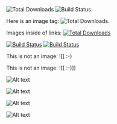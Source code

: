 ![Total Downloads](https://poser.pugx.org/antonkj/markdown/downloads.png)
![Build Status](https://secure.travis-ci.org/antonkj/markdown.png "test1")

Here is an image tag: ![Total Downloads](https://poser.pugx.org/antonkj/markdown/downloads.png).

Images inside of links:
[![Total Downloads](https://poser.pugx.org/antonkj/markdown/downloads.png)](https://packagist.org/packages/antonkj/markdown)
<!-- [![Scrutinizer Quality Score](https://scrutinizer-ci.com/g/antonkj/markdown/badges/quality-score.png?s=17448ca4d140429fd687c58ff747baeb6568d528)](https://scrutinizer-ci.com/g/antonkj/markdown/) -->
[![Build Status](https://secure.travis-ci.org/antonkj/markdown.png "test2")](http://travis-ci.org/antonkj/markdown)
[![Build Status](https://secure.travis-ci.org/antonkj/markdown.png "test3")](http://travis-ci.org/antonkj/markdown "test4")

This is not an image: ![[ :-)

This is not an image: ![[ :-)]]

![Alt text](/path/to/img.jpg)

![Alt text]( /path/to/img.jpg)

![Alt text]( /path/to/img.jpg  )

![Alt text](/path/to/img.jpg  )
